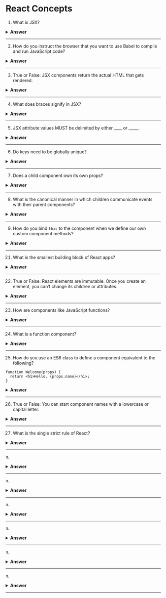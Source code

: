 # React Concepts
1. What is JSX?

<details><summary><b>Answer</b></summary>
<p>

JavaScript eXtension syntax, a syntax extension for JavaScript written by Facebook. Using JSX enables us to write the markup for component views in an HTML-like syntax. In the end, the JSX code comiples to JavaScript.

</p>
</details>

---

2. How do you instruct the browser that you want to use Babel to compile and run JavaScript code? 

<details><summary><b>Answer</b></summary>
<p>

In `index.html`:

Import Babel in the `head` tags.
```
<head>
<!-- ... -->
<script src="vendor/babel-standalone.js"></script>
<!-- ... -->
</head>
```

Add two attributes to the script tag that loads `./js/app.js`.
```
<script
  type="text/babel"
  data-plugins="transform-class-properties"
  src="./js/app.js"
></script>
```

The attribute type="text/babel" indicates to Babel that we would like it to handle the loading of this script.
The attribute data-plugins specifies a special Babel plugin we use in this book.

</p>
</details>

---

3. True or False: JSX components return the actual HTML that gets rendered.  

<details><summary><b>Answer</b></summary>
<p>
False. They return the representation that we want React to render in the DOM.
</p>
</details>

---

4. What does braces signify in JSX? 

<details><summary><b>Answer</b></summary>
<p>
What resides between the braces is a JavaScript expression.
</p>
</details>

---

5. JSX attribute values MUST be delimited by either \____ or \_____. 

<details><summary><b>Answer</b></summary>
<p>
braces, quotes
</p>
</details>

---

6. Do keys need to be globally unique? 

<details><summary><b>Answer</b></summary>
<p>
No, they only need to be unique between components and their siblings.
</p>
</details>

---

7. Does a child component own its own props? 

<details><summary><b>Answer</b></summary>
<p>
No. Parent components own the props of child components.
React favors the idea of one-way data flow: data changes come from the "top" of the app and are propagated "downwards" through its various components.
</p>
</details>

---

8. What is the canonical manner in which children communicate events with their parent components? 

<details><summary><b>Answer</b></summary>
<p>
The parent gives the child a function to call when a particular event occurs.
</p>
</details>

---

9. How do you bind `this` to the component when we define our own custom component methods? 

<details><summary><b>Answer</b></summary>
<p>
Use a pattern like the following:
```
class Product extends React.Component {
  constructor(props) {
    super(props);

    this.handleUpVote = this.handleUpVote.bind(this)
  }
   
  // ...
} 
```
</p>
</details>

---

10. Does a child component own its own state? 

<details><summary><b>Answer</b></summary>
<p>
Yes. 
</p>
</details>

---

11. Every React component is rendered as a function of \______ and \________.

<details><summary><b>Answer</b></summary>
<p>
Its `this.props` and `this.state`. Every time either of those is updated, the component will re-render itself.
</p>
</details>

---

12. Is the rendering of a React component deterministic? 

<details><summary><b>Answer</b></summary>
<p>
Yes. Given a set of props and a set of state, a React component will always render a single way. This approach makes for a powerful UI consistency guarantee.
</p>
</details>

---

13. What is the lifecycle method that is invoked after our component has mounted to the page? 

<details><summary><b>Answer</b></summary>
<p>
`componentDidMount()`
</p>
</details>

---

14. How do you modify the state after setting the initial state? 

<details><summary><b>Answer</b></summary>
<p>
You have to use `this.setState()` (as opposed to setting it directly `this.state = // some code` in `constructor()`).
This method triggers the React component to re-render, among other things.

NEVER modify state outside of `this.setState()`. This function has important hooks around state modification.
</p>
</details>

---

15. True or False: It is best practice to treat the state object as immutable. 

<details><summary><b>Answer</b></summary>
<p>
True
</p>
</details>

---

16. What is a preset in Babel? 

<details><summary><b>Answer</b></summary>
<p>
A set of plugins used to support particular language features.
</p>
</details>

---

17. You use \______ to specify string literals as attributes in JSX, and \________________ to embed a JavaScript expression in an attribute.

<details><summary><b>Answer</b></summary>
<p>
quotes; curly braces

Examples:
```
const element1 = <div tabIndex="0"></div>;
const element2 = <img src={user.avatarUrl}></img>;
```
</p>
</details>

---

18. What naming convention does React DOM use for attribute names in JSX? 

<details><summary><b>Answer</b></summary>
<p>
camelCase (e.g., className instead of class, tabIndex instead of tabindex)
</p>
</details>

---

19. Is it safe to embed user input in JSX? For example:
```
const title = response.potentiallyMaliciousInput;
const element = <h1>{title}</h1>;
```

<details><summary><b>Answer</b></summary>
<p>
Yes. By default, React DOM escapes any values embedded in JSX before rendering them. 
</p>
</details>

---

20. What does JSX compile to? 

<details><summary><b>Answer</b></summary>
<p>
React.createElement() calls.

These two examples are identical:
```
const element = (
  <h1 className="greeting">
    Hello, world!
  </h1>
);
```

```
const element = React.createElement(
  'h1',
  {className: 'greeting'},
  'Hello, world!'
);
```
</p>
</details>

---

21. What is the smallest building block of React apps? 

<details><summary><b>Answer</b></summary>
<p>
Elements. An element describes what you want to see on the screen (e.g., `const element = <h1>Hello, world</h1>;`).
</p>
</details>

---

22. True or False: React elements are immutable. Once you create an element, you can’t change its children or attributes. 

<details><summary><b>Answer</b></summary>
<p>
True. The only way to update the UI is to create a new element and pass it to ReactDOM.render().
</p>
</details>

---

23. How are components like JavaScript functions? 

<details><summary><b>Answer</b></summary>
<p>
They accept arbitrary inputs (called "props") and return React elements describing what should appear on the screen.
</p>
</details>

---

24. What is a function component? 

<details><summary><b>Answer</b></summary>
<p>
A function that accepts a single object argument with data and returns a React element.

Example:
```
function Welcome(props) {
  return <h1>Hello, {props.name}</h1>;
}
```
</p>
</details>

---

25. How do you use an ES6 class to define a component equivalent to the following?
```
function Welcome(props) {
  return <h1>Hello, {props.name}</h1>;
}
```

<details><summary><b>Answer</b></summary>
<p>
```
class Welcome extends React.Component {
  render() {
    return <h1>Hello, {this.props.name}</h1> 
  }
}
```
</p>
</details>

---

26. True or False: You can start component names with a lowercase or capital letter. 

<details><summary><b>Answer</b></summary>
<p>
False. Always start component names with a capital letter.

React treats components starting with lowercase letters as DOM tags. For example, <div /> represents an HTML div tag, but <Welcome /> represents a component and requires Welcome to be in scope.
</p>
</details>

---

27. What is the single strict rule of React? 

<details><summary><b>Answer</b></summary>
<p>
All React components must act like pure functions with respect to their props. They must never modify their props.
</p>
</details>

---

n. 

<details><summary><b>Answer</b></summary>
<p>
</p>
</details>

---

n. 

<details><summary><b>Answer</b></summary>
<p>
</p>
</details>

---

n. 

<details><summary><b>Answer</b></summary>
<p>
</p>
</details>

---

n. 

<details><summary><b>Answer</b></summary>
<p>
</p>
</details>

---

n. 

<details><summary><b>Answer</b></summary>
<p>
</p>
</details>

---

n. 

<details><summary><b>Answer</b></summary>
<p>
</p>
</details>

---
